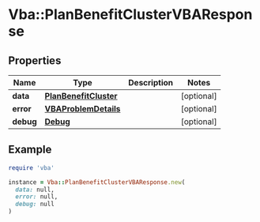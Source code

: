 # Vba::PlanBenefitClusterVBAResponse

## Properties

| Name | Type | Description | Notes |
| ---- | ---- | ----------- | ----- |
| **data** | [**PlanBenefitCluster**](PlanBenefitCluster.md) |  | [optional] |
| **error** | [**VBAProblemDetails**](VBAProblemDetails.md) |  | [optional] |
| **debug** | [**Debug**](Debug.md) |  | [optional] |

## Example

```ruby
require 'vba'

instance = Vba::PlanBenefitClusterVBAResponse.new(
  data: null,
  error: null,
  debug: null
)
```

